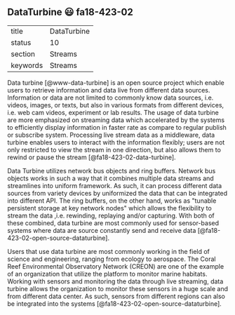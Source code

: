 ## DataTurbine :smiley: fa18-423-02


|          |                 |
| -------- | --------------- |
| title    | DataTurbine     |
| status   | 10              |
| section  | Streams         |
| keywords | Streams         |

Data turbine [@www-data-turbine] is an open source project which enable users to retrieve
information and data live from different data sources. Information or data are
not limited to commonly know data sources, i.e. videos, images, or texts, but
also in various formats from different devices, i.e. web cam videos, experiment
or lab results. The usage of data turbine are more emphasized on streaming data
which accelerated by the systems to efficiently display information in faster
rate as compare to regular publish or subscribe system. Processing live stream
data as a middleware, data turbine enables users to interact with the
information flexibly; users are not only restricted to view the stream in one
direction, but also allows them to rewind or pause the stream [@fa18-423-02-data-turbine].

Data Turbine utilizes network bus objects and ring buffers. Network bus objects
works in such a way that it combines multiple data streams and streamlines into
uniform framework. As such, it can process different data sources from variety
devices by uniformized the data that can be integrated into different API. The
ring buffers, on the other hand, works as "tunable persistent storage at key
network nodes" which allows the flexibility to stream the data ,i.e. rewinding,
replaying and/or capturing. With both of these combined, data turbine are most
commonly used for sensor-based systems where data are source constantly send and
receive data [@fa18-423-02-open-source-dataturbine]. 

Users that use data turbine are most commonly working in the field of science
and engineering, ranging from ecology to aerospace. The Coral Reef Environmental
Observatory Network (CREON) are one of the example of an organization that
utilize the platform to monitor marine habitats. Working with sensors and
monitoring the data through live streaming, data turbine allows the organization
to monitor these sensors in a huge scale and from different data center. As
such, sensors from different regions can also be integrated into the systems [@fa18-423-02-open-source-dataturbine].
